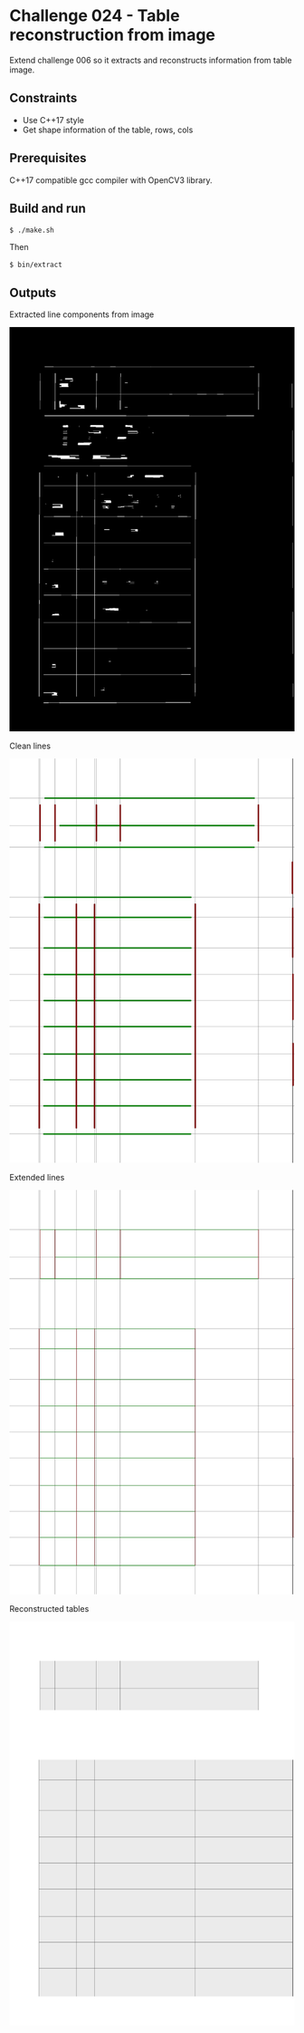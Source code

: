 # Challenge 024 - Table reconstruction from image

Extend challenge 006 so it extracts and reconstructs information 
from table image.

## Constraints

- Use C++17 style
- Get shape information of the table, rows, cols

## Prerequisites

C++17 compatible gcc compiler with OpenCV3 library.

## Build and run

```
$ ./make.sh
```

Then

```
$ bin/extract
```

## Outputs

Extracted line components from image 

![1](data/lines.jpg)

Clean lines

![2](data/lines-filtered.jpg)

Extended lines 

![3](data/lines-extended.jpg)

Reconstructed tables

![4](data/tables.jpg)
